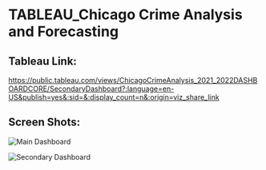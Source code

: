 # TABLEAU_Chicago Crime Analysis and Forecasting

## Tableau Link:

https://public.tableau.com/views/ChicagoCrimeAnalysis_2021_2022DASHBOARDCORE/SecondaryDashboard?:language=en-US&publish=yes&:sid=&:display_count=n&:origin=viz_share_link

## Screen Shots:

![Main Dashboard](https://github.com/Ahmed-Wassel-Angar/TABLEAU_Chicago-Crime-Analysis-and-Forecasting/assets/51866367/7a4fa9bb-9b39-430b-a40e-aea0a2bcae26)



![Secondary Dashboard](https://github.com/Ahmed-Wassel-Angar/TABLEAU_Chicago-Crime-Analysis-and-Forecasting/assets/51866367/17053551-bb69-473d-af44-b5910d9c53c2)

